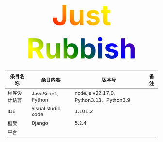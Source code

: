 <h1 align="center">
  <span style="font-size: 91px; background: linear-gradient(45deg, red, orange, yellow, green, blue, purple); -webkit-background-clip: text; color: transparent;">
    Just Rubbish
  </span>
</h1>

条目名称|条目内容|版本号|备注
----|-----|-----|-----
程序设计语言|JavaScript、Python|node.js v22.17.0、Python3.13、Python3.9
IDE|visual studio code|1.101.2
框架|Django|5.2.4
平台|